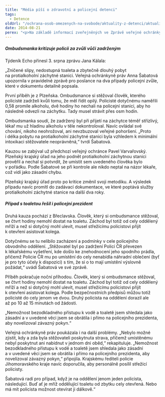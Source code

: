 ```yaml
---
title: "Média píší o zdravotní a policejní detenci"
tags:
  - Detence
oldUrl: "/ochrana-osob-omezenych-na-svobode/aktuality-z-detenci/aktuality-z-detenci-2014/media-pisi-o-zdravotni-a-policejni-detenci/"
date: 2014-08-21
perex: "<p>Na základě informací zveřejněných ve Zprávě veřejné ochránkyně práv za druhé čtvrtletí roku 2014 přináší média informace o poznatcích ochránkyně z prošetřování stížností na podmínky pobytu na záchytné stanici a v policejní cele.</p>"
---
```


<!-- imported from the old website -->

<h5>Ombudsmanka kritizuje policii za zvůli vůči zadrženým</h5><p>Týdeník Echo přinesl 3. srpna zprávu Jana Kálala:</p><p>„Zničené slipy, nedostupná toaleta a zbytečně dlouhý pobyt na protialkoholní záchytné stanici. Veřejná ochránkyně práv Anna Šabatová upozornila v pravidelné zprávě pro poslance na dva případy policejní zvůle, které v dokumentu detailně popsala.</p><p>První příběh je z Plzeňska. Ombudsmance si stěžoval člověk, kterého policisté zadrželi kvůli tomu, že měl řídit opilý. Policisté dotyčnému naměřili 0,58 promile alkoholu, dvě hodiny ho nechali na policejní stanici, aby ho následně odvezli na záchytku. Tady musel strávit přes osm hodin.</p><p>Ombudsmanka soudí, že zadržený byl při přijetí na záchytce téměř střízlivý, lékař mu už hladinu alkoholu v těle nekontroloval. Navíc ovládal své chování, nikoho neohrožoval, ani nevzbuzoval veřejné pohoršení. „Proto i délka pobytu na protialkoholní záchytné stanici byla vzhledem k minimální intoxikaci stěžovatele neoprávněná,“ tvrdí Šabatová.</p><p>Kauzou se zabýval už předchozí veřejný ochránce Pavel Varvařovský. Plzeňský krajský úřad na jeho podnět protialkoholní záchytnou stanici prověřil a nechal si potvrdit, že umístit sem uvedeného člověka bylo v pořádku. Podle Šabatové se při kontrole ale nikdo neptal na názor lékaře, což vidí jako zásadní chybu.</p><p>Plzeňský krajský úřad proto po kritice změnil svoji metodiku. A výsledek případu navíc promítl do zadávací dokumentace, ve které poptává služby protialkoholní záchytné stanice na další dva roky.</p><h5>Případ s toaletou řešil i policejní prezident</h5><p>Druhá kauza pochází z Břeclavska. Člověk, který si ombudsmance stěžoval, se čtvrt hodiny nemohl dostat na toaletu. Záchod byl totiž od cely oddělený mříží a než si dotyčný mohl ulevit, musel střežícímu policistovi přijít k otevření asistovat kolega.</p><p>Dotyčnému se tu nelíbilo zacházení a podmínky v cele policejního obvodního oddělení. „Stěžovatel byl po zadržení Policí ČR převezen k lékařskému vyšetření, kde došlo ke znehodnocení jeho spodního prádla, přičemž Policie ČR mu po umístění do cely nenabídla náhradní oblečení (byť je pro tyto účely k dispozici) s tím, že si o to mají umístění výslovně požádat,“ uvádí Šabatová ve své zprávě.</p><p>Příběh pokračuje noční příhodou. Člověk, který si ombudsmance stěžoval, se čtvrt hodiny nemohl dostat na toaletu. Záchod byl totiž od cely oddělený mříží a než si dotyčný mohl ulevit, musel střežícímu policistovi přijít k otevření asistovat kolega. Podle bezpečnostních předpisů můžou totiž policisté do cely jenom ve dvou. Druhý policista na oddělení dorazil ale až po 10 až 15 minutách od žádosti.</p><p>„Nemožnost bezodkladného přístupu k vodě a toaletě jsem shledala jako zásadní a v uvedené věci jsem se obrátila i přímo na policejního prezidenta, aby novelizoval závazný pokyn.“</p><p>Veřejná ochránkyně práv poukázala i na další problémy. „Nebylo možné zjistit, kdy a zda byla stěžovateli poskytnuta strava, přičemž umístěnému nebyl poskytnut ani nabídnut v jednom dni oběd,“ rekapituluje. „Nemožnost bezodkladného přístupu k vodě a toaletě jsem shledala jako zásadní a v uvedené věci jsem se obrátila i přímo na policejního prezidenta, aby novelizoval závazný pokyn,“ připojila. Krajskému řediteli policie Jihomoravského kraje navíc doporučila, aby personálně posílil střežící policisty.</p>Šabatová radí pro případ, když je na oddělení jenom jeden policista, následující. Buď ať je mříž oddělující toaletu od zbytku cely otevřená. Nebo má mít policista možnost otevírat ji dálkově.“

